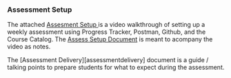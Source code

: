 ### Assessment Setup

The attached [Assesment Setup ][videolink] is a video walkthrough of setting up a weekly assessment using Progress Tracker, Postman, Github, and the Course Catalog.  The [Assess Setup Document][assessmentsetupdoc] is meant to acompany the video as notes. 

The [Assessment Delivery][assessmentdelivery] document is a guide / talking points to prepare students for what to expect during the assessment.


[videolink]: https://github.com/bradsimpson213/AppAcademy-Cohort-Instructional-Assistant-Onboarding-Guide/blob/master/assessments/assessment-setup.mp4
[assessmentsetupdoc]: 
[assessmentdelivery]:https://github.com/bradsimpson213/AppAcademy-Cohort-Instructional-Assistant-Onboarding-Guide/blob/master/assessments/assessment-delivery.md
